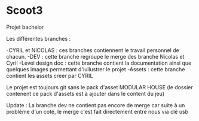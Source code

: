 # Scoot3
Projet bachelor

Les différentes branches :

-CYRIL et NICOLAS : ces branches contiennent le travail personnel de chacun.
-DEV : cette branche regroupe le merge des branche Nicolas et Cyril
-Level design doc : cette branche contient la documentation ainsi que quelques images permettant d'iullustrer le projet
-Assets : cette branche contient les assets creer par CYRIL 


Le projet est toujours git sans le pack d'asset MODULAR HOUSE (le dossier contenent ce pack d'assets est à ajouter dans le content du jeu)



Update : 
La branche dev ne contient pas encore de merge car suite à un problème d'un coté, le merge c'est fait directement entre nous via clé usb
